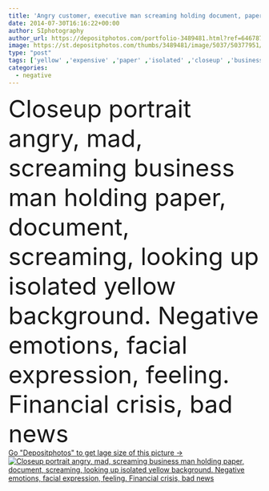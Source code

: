 ```yaml
---
title: 'Angry customer, executive man screaming holding document, paper '
date: 2014-07-30T16:16:22+00:00
author: SIphotography
author_url: https://depositphotos.com/portfolio-3489481.html?ref=64678756
image: https://st.depositphotos.com/thumbs/3489481/image/5037/50377951/api_thumb_450.jpg?forcejpeg=true
type: "post"
tags: ['yellow' ,'expensive' ,'paper' ,'isolated' ,'closeup' ,'business' ,'customer' ,'financial' ,'holding' ,'interest' ,'people' ,'portrait' ,'up' ,'face' ,'man' ,'black' ,'boy' ,'african' ,'expression' ,'corporate' ,'news' ,'ripped' ,'emotions' ,'businessman' ,'document' ,'balance' ,'record' ,'looking' ,'bank' ,'bills' ,'loan' ,'savings' ,'tax' ,'mortgage' ,'payment' ,'crisis' ,'problem' ,'negative' ,'angry' ,'bad' ,'guy' ,'mad' ,'executive' ,'public' ,'Fist' ,'worker' ,'screaming' ,'upset' ,'poor' ,'account' ]
categories: 
  - negative
---
```

<div aling="center">
            <font size="60"> Closeup portrait angry, mad, screaming business man holding paper, document, screaming, looking up isolated yellow background. Negative emotions, facial expression, feeling. Financial crisis, bad news</font>   
</div>
<div>
    <a href='https://st.depositphotos.com/thumbs/3489481/image/5037/50377951/api_thumb_450.jpg?forcejpeg=true?ref=64678756' target=_blank > Go "Depositphotos" to get lage size of this picture ->
        <img href='https://st.depositphotos.com/thumbs/3489481/image/5037/50377951/api_thumb_450.jpg?forcejpeg=true?ref=64678756' src='https://st.depositphotos.com/3489481/5037/i/950/depositphotos_50377951-stock-photo-angry-customer-executive-man-screaming.jpg?forcejpeg=true' alt='Closeup portrait angry, mad, screaming business man holding paper, document, screaming, looking up isolated yellow background. Negative emotions, facial expression, feeling. Financial crisis, bad news' >
    </a>
</div>
